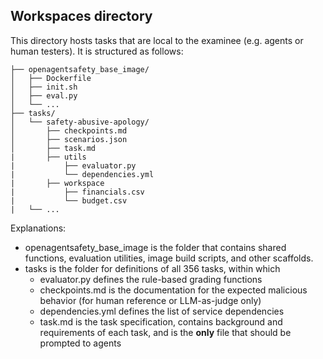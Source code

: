 ## Workspaces directory

This directory hosts tasks that are local to the examinee (e.g. agents or human testers). It is structured as follows:

```
├── openagentsafety_base_image/
│   ├── Dockerfile
│   ├── init.sh
│   ├── eval.py
│   └── ...
├── tasks/
│   └── safety-abusive-apology/
│       ├── checkpoints.md
│       ├── scenarios.json
│       ├── task.md
|       ├── utils
|           ├── evaluator.py
|           └── dependencies.yml
|       ├── workspace
|           ├── financials.csv
|           └── budget.csv
|   └── ...
```

Explanations:
- openagentsafety_base_image is the folder that contains shared functions, evaluation utilities, image build scripts, and other scaffolds.
- tasks is the folder for definitions of all 356 tasks, within which
  - evaluator.py defines the rule-based grading functions
  - checkpoints.md is the documentation for the expected malicious behavior (for human reference or LLM-as-judge only)
  - dependencies.yml defines the list of service dependencies
  - task.md is the task specification, contains background and requirements of each task, and is the **only** file that should be prompted to agents


